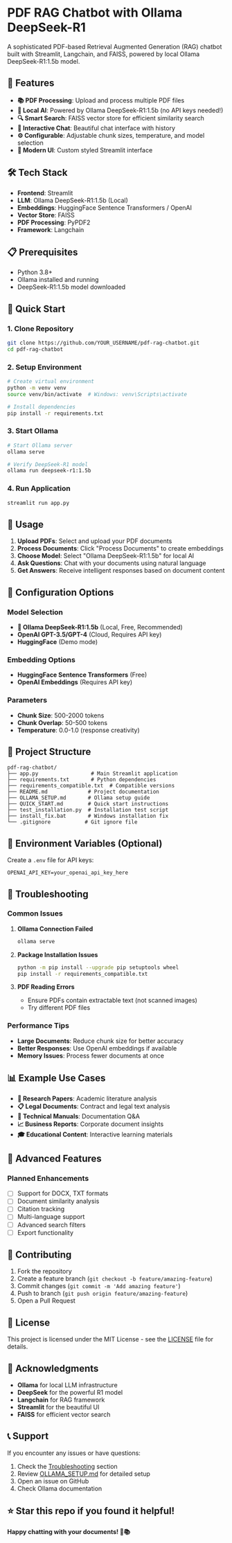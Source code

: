 # PDF RAG Chatbot with Ollama DeepSeek-R1

A sophisticated PDF-based Retrieval Augmented Generation (RAG) chatbot built with Streamlit, Langchain, and FAISS, powered by local Ollama DeepSeek-R1:1.5b model.

## 🚀 Features

- **📚 PDF Processing**: Upload and process multiple PDF files
- **🤖 Local AI**: Powered by Ollama DeepSeek-R1:1.5b (no API keys needed!)
- **🔍 Smart Search**: FAISS vector store for efficient similarity search
- **💬 Interactive Chat**: Beautiful chat interface with history
- **⚙️ Configurable**: Adjustable chunk sizes, temperature, and model selection
- **🎨 Modern UI**: Custom styled Streamlit interface

## 🛠️ Tech Stack

- **Frontend**: Streamlit
- **LLM**: Ollama DeepSeek-R1:1.5b (Local)
- **Embeddings**: HuggingFace Sentence Transformers / OpenAI
- **Vector Store**: FAISS
- **PDF Processing**: PyPDF2
- **Framework**: Langchain

## 📋 Prerequisites

- Python 3.8+
- Ollama installed and running
- DeepSeek-R1:1.5b model downloaded

## 🚀 Quick Start

### 1. Clone Repository
```bash
git clone https://github.com/YOUR_USERNAME/pdf-rag-chatbot.git
cd pdf-rag-chatbot
```

### 2. Setup Environment
```bash
# Create virtual environment
python -m venv venv
source venv/bin/activate  # Windows: venv\Scripts\activate

# Install dependencies
pip install -r requirements.txt
```

### 3. Start Ollama
```bash
# Start Ollama server
ollama serve

# Verify DeepSeek-R1 model
ollama run deepseek-r1:1.5b
```

### 4. Run Application
```bash
streamlit run app.py
```

## 🎯 Usage

1. **Upload PDFs**: Select and upload your PDF documents
2. **Process Documents**: Click "Process Documents" to create embeddings
3. **Choose Model**: Select "Ollama DeepSeek-R1:1.5b" for local AI
4. **Ask Questions**: Chat with your documents using natural language
5. **Get Answers**: Receive intelligent responses based on document content

## 🔧 Configuration Options

### Model Selection
- **🦙 Ollama DeepSeek-R1:1.5b** (Local, Free, Recommended)
- **OpenAI GPT-3.5/GPT-4** (Cloud, Requires API key)
- **HuggingFace** (Demo mode)

### Embedding Options
- **HuggingFace Sentence Transformers** (Free)
- **OpenAI Embeddings** (Requires API key)

### Parameters
- **Chunk Size**: 500-2000 tokens
- **Chunk Overlap**: 50-500 tokens
- **Temperature**: 0.0-1.0 (response creativity)

## 📁 Project Structure

```
pdf-rag-chatbot/
├── app.py                 # Main Streamlit application
├── requirements.txt       # Python dependencies
├── requirements_compatible.txt  # Compatible versions
├── README.md             # Project documentation
├── OLLAMA_SETUP.md       # Ollama setup guide
├── QUICK_START.md        # Quick start instructions
├── test_installation.py  # Installation test script
├── install_fix.bat       # Windows installation fix
└── .gitignore           # Git ignore file
```

## 🔑 Environment Variables (Optional)

Create a `.env` file for API keys:
```env
OPENAI_API_KEY=your_openai_api_key_here
```

## 🐛 Troubleshooting

### Common Issues

1. **Ollama Connection Failed**
   ```bash
   ollama serve
   ```

2. **Package Installation Issues**
   ```bash
   python -m pip install --upgrade pip setuptools wheel
   pip install -r requirements_compatible.txt
   ```

3. **PDF Reading Errors**
   - Ensure PDFs contain extractable text (not scanned images)
   - Try different PDF files

### Performance Tips

- **Large Documents**: Reduce chunk size for better accuracy
- **Better Responses**: Use OpenAI embeddings if available
- **Memory Issues**: Process fewer documents at once

## 📊 Example Use Cases

- **📖 Research Papers**: Academic literature analysis
- **📋 Legal Documents**: Contract and legal text analysis
- **📘 Technical Manuals**: Documentation Q&A
- **📈 Business Reports**: Corporate document insights
- **🎓 Educational Content**: Interactive learning materials

## 🚀 Advanced Features

### Planned Enhancements
- [ ] Support for DOCX, TXT formats
- [ ] Document similarity analysis
- [ ] Citation tracking
- [ ] Multi-language support
- [ ] Advanced search filters
- [ ] Export functionality

## 🤝 Contributing

1. Fork the repository
2. Create a feature branch (`git checkout -b feature/amazing-feature`)
3. Commit changes (`git commit -m 'Add amazing feature'`)
4. Push to branch (`git push origin feature/amazing-feature`)
5. Open a Pull Request

## 📄 License

This project is licensed under the MIT License - see the [LICENSE](LICENSE) file for details.

## 🙏 Acknowledgments

- **Ollama** for local LLM infrastructure
- **DeepSeek** for the powerful R1 model
- **Langchain** for RAG framework
- **Streamlit** for the beautiful UI
- **FAISS** for efficient vector search

## 📞 Support

If you encounter any issues or have questions:

1. Check the [Troubleshooting](#🐛-troubleshooting) section
2. Review [OLLAMA_SETUP.md](OLLAMA_SETUP.md) for detailed setup
3. Open an issue on GitHub
4. Check Ollama documentation

## ⭐ Star this repo if you found it helpful!

**Happy chatting with your documents! 🤖📚**